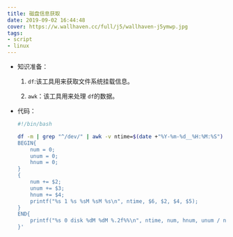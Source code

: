 ```yaml
---
title: 磁盘信息获取
date: 2019-09-02 16:44:48
cover: https://w.wallhaven.cc/full/j5/wallhaven-j5ymwp.jpg
tags:
- script
- linux
---
```




* 知识准备：

  1. `df`:该工具用来获取文件系统挂载信息。

  2. `awk`：该工具用来处理 `df`的数据。

* 代码：

     ```bash
     #!/bin/bash
     
     df -m | grep "^/dev/" | awk -v ntime=$(date +"%Y-%m-%d__%H:%M:%S") '
     BEGIN{
         num = 0; 
         unum = 0; 
         hnum = 0;
     } 
     {
         num += $2; 
         unum += $3; 
         hnum += $4;
         printf("%s 1 %s %sM %sM %s\n", ntime, $6, $2, $4, $5);
     } 
     END{
         printf("%s 0 disk %dM %dM %.2f%%\n", ntime, num, hnum, unum / num * 100);
     }'
     
     ```

     
